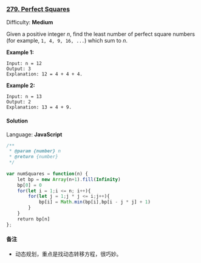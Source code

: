 ### [279\. Perfect Squares](https://leetcode.com/problems/perfect-squares/)

Difficulty: **Medium**


Given a positive integer _n_, find the least number of perfect square numbers (for example, `1, 4, 9, 16, ...`) which sum to _n_.

**Example 1:**

```
Input: n = 12
Output: 3
Explanation: 12 = 4 + 4 + 4.
```

**Example 2:**

```
Input: n = 13
Output: 2
Explanation: 13 = 4 + 9.
```


#### Solution

Language: **JavaScript**

```javascript
/**
 * @param {number} n
 * @return {number}
 */
​
var numSquares = function(n) {
    let bp = new Array(n+1).fill(Infinity)
    bp[0] = 0
    for(let i = 1;i <= n; i++){
        for(let j = 1;j * j <= i;j++){
            bp[i] = Math.min(bp[i],bp[i - j * j] + 1)
        }
    }
    return bp[n]
};
```

#### 备注
* 动态规划，重点是找动态转移方程，很巧妙。
